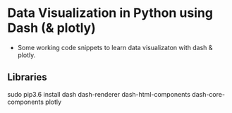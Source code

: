 # Data Visualization in Python using Dash (& plotly)

- Some working code snippets to learn data visualizaton with dash & plotly.

## Libraries
sudo pip3.6 install dash dash-renderer dash-html-components dash-core-components plotly
